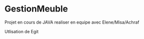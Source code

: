 # GestionMeuble
Projet en cours de JAVA realiser en equipe avec Elene/Misa/Achraf

Utlisation de Egit
